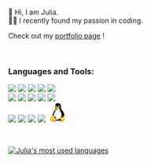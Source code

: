 👋 Hi, I am Julia.
<br>
👩‍💻️  I recently found my passion in coding.
<br>

Check out my [portfolio page](https://juliakleber.github.io/PortfolioPage/) !

<br>

<h3>Languages and Tools:</h3>
<p>
  <img src="https://cdn.jsdelivr.net/gh/devicons/devicon/icons/html5/html5-original-wordmark.svg" height=40px />
  <img src="https://cdn.jsdelivr.net/gh/devicons/devicon/icons/css3/css3-original-wordmark.svg" height=40px />
  <img src="https://cdn.jsdelivr.net/gh/devicons/devicon/icons/sass/sass-original.svg" height=40px height=40px />
  <img src="https://cdn.jsdelivr.net/gh/devicons/devicon/icons/bootstrap/bootstrap-original.svg" height=40px />
  <img src="https://cdn.jsdelivr.net/gh/devicons/devicon/icons/tailwindcss/tailwindcss-original.svg" height=40px />
  <br>
  <img src="https://cdn.jsdelivr.net/gh/devicons/devicon/icons/javascript/javascript-original.svg" height=40px />
  <img src="https://cdn.jsdelivr.net/gh/devicons/devicon/icons/typescript/typescript-original.svg" height=40px />
  <img src="https://cdn.jsdelivr.net/gh/devicons/devicon/icons/react/react-original.svg" height=40px />
  <img src="https://cdn.jsdelivr.net/gh/devicons/devicon/icons/ruby/ruby-original.svg" height=40px />
  <img src="https://cdn.jsdelivr.net/gh/devicons/devicon/icons/rails/rails-plain-wordmark.svg" height=40px />
  <br>
  <img src="https://cdn.jsdelivr.net/gh/devicons/devicon/icons/git/git-original.svg" height=40px />
  <img src="https://cdn.jsdelivr.net/gh/devicons/devicon/icons/github/github-original.svg" height=40px />
  <img src="https://cdn.jsdelivr.net/gh/devicons/devicon/icons/heroku/heroku-original.svg" height=40px />
  <img src="https://cdn.jsdelivr.net/gh/devicons/devicon/icons/vscode/vscode-original.svg" height=40px />
  <img src="https://raw.githubusercontent.com/devicons/devicon/master/icons/linux/linux-original.svg" height=40px />
</p>

<br>

<!-- [![Anurag's GitHub stats](https://github-readme-stats.vercel.app/api?username=juliakleber)](https://github.com/juliakleber/github-readme-stats) -->

<!-- <p><img align="center" src="https://github-readme-streak-stats.herokuapp.com/?user=juliakleber&" alt="juliakleber" /></p> -->

<!-- ![Top Langs](https://github-readme-stats.vercel.app/api/top-langs/?username=JuliaKleber&theme=tokyonight) -->

<!-- <p><img align="center" src="https://github-readme-stats.vercel.app/api/top-langs/?username=juliakleber&theme=tokyonight" alt="julias most used languages" /></p> -->

[![Julia's most used languages](https://github-readme-stats.vercel.app/api/top-langs?username=juliakleber&theme=tokyonight)](https://github.com/juliakleber/github-readme-stats)

